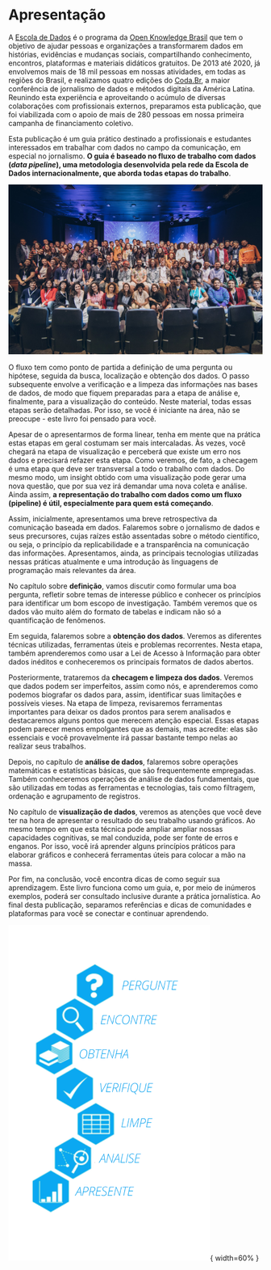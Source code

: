 # Apresentação
A [Escola de Dados](https://escoladedados.org) é o programa da [Open Knowledge Brasil](http://ok.org.br/) que tem o objetivo de ajudar pessoas e organizações a transformarem dados em histórias, evidências e mudanças sociais, compartilhando conhecimento, encontros, plataformas e materiais didáticos gratuitos. De 2013 até 2020, já envolvemos mais de 18 mil pessoas em nossas atividades, em todas as regiões do Brasil, e realizamos quatro edições do [Coda.Br](https://coda.escoladedados.org), a maior conferência de jornalismo de dados e métodos digitais da América Latina. Reunindo esta experiência e aproveitando o acúmulo de diversas colaborações com profissionais externos, preparamos esta publicação, que foi viabilizada com o apoio de mais de 280 pessoas em nossa primeira campanha de financiamento coletivo.

Esta publicação é um guia prático destinado a profissionais e estudantes interessados em trabalhar com dados no campo da comunicação, em especial no jornalismo. **O guia é baseado no fluxo de trabalho com dados (*data pipeline*), uma metodologia desenvolvida pela rede da Escola de Dados internacionalmente, que aborda todas etapas do trabalho**. 

![Foto com parte das pessoas participantes da quarta edição do Coda.Br, em 2019](images/apresentacao/codabr.jpg)

O fluxo tem como ponto de partida a definição de uma pergunta ou hipótese, seguida da busca, localização e obtenção dos dados. O passo subsequente envolve a verificação e a limpeza das informações nas bases de dados, de modo que fiquem preparadas para a etapa de análise e, finalmente, para a visualização do conteúdo. Neste material, todas essas etapas serão detalhadas. Por isso, se você é iniciante na área, não se preocupe - este livro foi pensado para você. 

Apesar de o apresentarmos de forma linear, tenha em mente que na prática estas etapas em geral costumam ser mais intercaladas. Às vezes, você chegará na etapa de visualização e perceberá que existe um erro nos dados e precisará refazer esta etapa. Como veremos, de fato, a checagem é uma etapa que deve ser transversal a todo o trabalho com dados. Do mesmo modo, um insight obtido com uma visualização pode gerar uma nova questão, que por sua vez irá demandar uma nova coleta e análise. Ainda assim, **a representação do trabalho com dados como um fluxo (pipeline) é útil, especialmente para quem está começando**.

Assim, inicialmente, apresentamos uma breve retrospectiva da comunicação baseada em dados. Falaremos sobre o jornalismo de dados e seus precursores, cujas raízes estão assentadas sobre o método científico, ou seja, o princípio da replicabilidade e a transparência na comunicação das informações. Apresentamos, ainda, as principais tecnologias utilizadas nessas práticas atualmente e uma introdução às linguagens de programação mais relevantes da área. 

No capítulo sobre **definição**, vamos discutir como formular uma boa pergunta, refletir sobre temas de interesse público e conhecer os princípios para identificar um bom escopo de investigação. Também veremos que os dados vão muito além do formato de tabelas e indicam não só a quantificação de fenômenos. 

Em seguida, falaremos sobre a **obtenção dos dados**. Veremos as diferentes técnicas utilizadas, ferramentas úteis e problemas recorrentes. Nesta etapa, também aprenderemos como usar a Lei de Acesso à Informação para obter dados inéditos e conheceremos os principais formatos de dados abertos.

Posteriormente, trataremos da **checagem e limpeza dos dados**. Veremos que dados podem ser imperfeitos, assim como nós, e aprenderemos como podemos biografar os dados para, assim, identificar suas limitações e possíveis vieses. Na etapa de limpeza, revisaremos ferramentas importantes para deixar os dados prontos para serem analisados e destacaremos alguns pontos que merecem atenção especial. Essas etapas podem parecer menos empolgantes que as demais, mas acredite: elas são essenciais e você provavelmente irá passar bastante tempo nelas ao realizar seus trabalhos.

Depois, no capítulo de **análise de dados**, falaremos sobre operações matemáticas e estatísticas básicas, que são frequentemente empregadas. Também conheceremos operações de análise de dados fundamentais, que são utilizadas em todas as ferramentas e tecnologias, tais como filtragem, ordenação e agrupamento de registros.

No capítulo de **visualização de dados**, veremos as atenções que você deve ter na hora de apresentar o resultado do seu trabalho usando gráficos. Ao mesmo tempo em que esta técnica pode ampliar ampliar nossas capacidades cognitivas, se mal conduzida, pode ser fonte de erros e enganos. Por isso, você irá aprender alguns princípios práticos para elaborar gráficos e conhecerá ferramentas úteis para colocar a mão na massa.

Por fim, na conclusão, você encontra dicas de como seguir sua aprendizagem. Este livro funciona como um guia, e, por meio de inúmeros exemplos, poderá ser consultado inclusive durante a prática jornalística. Ao final desta publicação, separamos referências e dicas de comunidades e plataformas para você se conectar e continuar aprendendo. 

![Data pipeline ou o fluxo de trabalho com dados](images/apresentacao/datapipeline.png){ width=60% }

